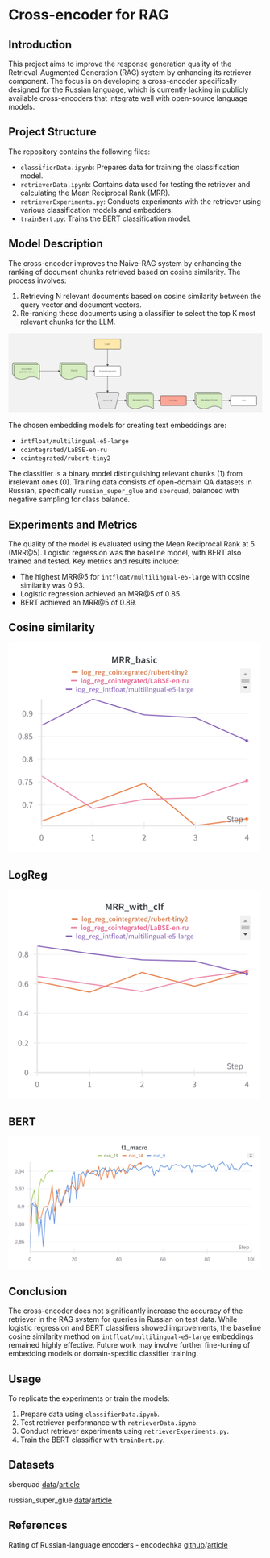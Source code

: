 # Cross-encoder for RAG

## Introduction
This project aims to improve the response generation quality of the Retrieval-Augmented Generation (RAG) system by enhancing its retriever component. The focus is on developing a cross-encoder specifically designed for the Russian language, which is currently lacking in publicly available cross-encoders that integrate well with open-source language models.

## Project Structure
The repository contains the following files:

- `classifierData.ipynb`: Prepares data for training the classification model.
- `retrieverData.ipynb`: Contains data used for testing the retriever and calculating the Mean Reciprocal Rank (MRR).
- `retrieverExperiments.py`: Conducts experiments with the retriever using various classification models and embedders.
- `trainBert.py`: Trains the BERT classification model.

## Model Description
The cross-encoder improves the Naive-RAG system by enhancing the ranking of document chunks retrieved based on cosine similarity. The process involves:
1. Retrieving N relevant documents based on cosine similarity between the query vector and document vectors.
2. Re-ranking these documents using a classifier to select the top K most relevant chunks for the LLM.

![architecture](images/architecture.png)

The chosen embedding models for creating text embeddings are:
- `intfloat/multilingual-e5-large`
- `cointegrated/LaBSE-en-ru`
- `cointegrated/rubert-tiny2`

The classifier is a binary model distinguishing relevant chunks (1) from irrelevant ones (0). Training data consists of open-domain QA datasets in Russian, specifically `russian_super_glue` and `sberquad`, balanced with negative sampling for class balance.

## Experiments and Metrics
The quality of the model is evaluated using the Mean Reciprocal Rank at 5 (MRR@5). Logistic regression was the baseline model, with BERT also trained and tested. Key metrics and results include:
- The highest MRR@5 for `intfloat/multilingual-e5-large` with cosine similarity was 0.93.
- Logistic regression achieved an MRR@5 of 0.85.
- BERT achieved an MRR@5 of 0.89.

## Cosine similarity
<img src="images/cos.png" alt="Cosine similarity" width="500"/>

## LogReg
<img src="images/logreg.png" alt="LogReg" width="500"/>

## BERT
<img src="images/bert.png" alt="BERT" width="500"/>

## Conclusion
The cross-encoder does not significantly increase the accuracy of the retriever in the RAG system for queries in Russian on test data. While logistic regression and BERT classifiers showed improvements, the baseline cosine similarity method on `intfloat/multilingual-e5-large` embeddings remained highly effective. Future work may involve further fine-tuning of embedding models or domain-specific classifier training.

## Usage
To replicate the experiments or train the models:
1. Prepare data using `classifierData.ipynb`.
2. Test retriever performance with `retrieverData.ipynb`.
3. Conduct retriever experiments using `retrieverExperiments.py`.
4. Train the BERT classifier with `trainBert.py`.

## Datasets
sberquad [data](https://huggingface.co/datasets/kuznetsoffandrey/sberquad)/[article](https://arxiv.org/abs/1912.09723)

russian_super_glue [data](https://huggingface.co/datasets/RussianNLP/russian_super_glue)/[article](https://arxiv.org/abs/2010.15925)

## References
Rating of Russian-language encoders - encodechka [github](https://github.com/avidale/encodechka)/[article](https://habr.com/ru/articles/669674/)
